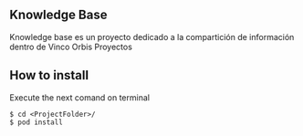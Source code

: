 ## Knowledge Base

Knowledge base es un proyecto dedicado a la compartición de información dentro de Vinco Orbis Proyectos

## How to install

Execute the next comand on terminal
```
$ cd <ProjectFolder>/
$ pod install
```
